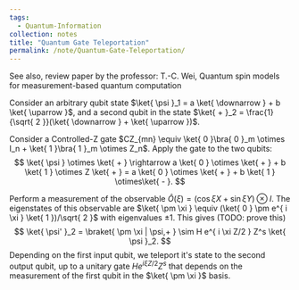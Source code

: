 ```yaml
---
tags:
  - Quantum-Information
collection: notes
title: "Quantum Gate Teleportation"
permalink: /note/Quantum-Gate-Teleportation/
---
```

See also, review paper by the professor: T.-C. Wei, Quantum spin models for measurement-based quantum computation

Consider an arbitrary qubit state $\ket{ \psi }_1 = a \ket{ \downarrow } + b \ket{ \uparrow }$, and a second qubit in the state $\ket{ + }_2 = \frac{1}{\sqrt{ 2 }}(\ket{ \downarrow } + \ket{ \uparrow })$. 

Consider a Controlled-Z gate $CZ_{mn} \equiv \ket{ 0 }\bra{ 0 }_m \otimes I_n + \ket{ 1 }\bra{ 1 }_m \otimes Z_n$. 
Apply the gate to the two qubits:
$$
\ket{ \psi } \otimes \ket{ + } \rightarrow a \ket{ 0 } \otimes \ket{ + } + b \ket{ 1 } \otimes Z \ket{ + } = a \ket{ 0 } \otimes \ket{ + } + b \ket{ 1 } \otimes\ket{ - }.
$$

Perform a measurement of the observable $\hat{O}(\xi) = (\cos{\xi} X + \sin{\xi} Y) \otimes I$. The eigenstates of this observable are $\ket{ \pm \xi } \equiv (\ket{ 0 } \pm e^{ i \xi } \ket{ 1 })/\sqrt{ 2 }$ with eigenvalues $\pm1$. This gives (TODO: prove this)
$$
\ket{ \psi' }_2 = \braket{ \pm \xi | \psi,+ } \sim H e^{ i \xi Z/2 } Z^s \ket{ \psi }_2.
$$
Depending on the first input qubit, we teleport it's state to the second output qubit, up to a unitary gate $H e^{ i \xi Z/2 } Z^s$ that depends on the measurement of the first qubit in the $\ket{ \pm \xi }$ basis.
